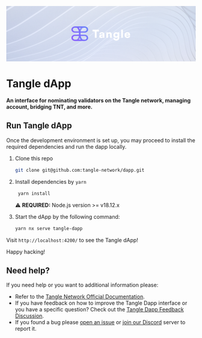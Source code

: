 <div align="center">
<a href="https://www.tangle.tools/">

![Tangle Logo](../../.github/assets/tangle-banner.png)
</a>

  </div>

# Tangle dApp

<p align="left">
    <strong>An interface for nominating validators on the Tangle network, managing account, bridging TNT, and more.</strong>
    <br />
</p>

## Run Tangle dApp

Once the development environment is set up, you may proceed to install the required dependencies and run the dapp locally.

1. Clone this repo

   ```bash
   git clone git@github.com:tangle-network/dapp.git
   ```

2. Install dependencies by `yarn`

   ```bash
    yarn install
   ```

   ⚠️ **REQUIRED:** Node.js version >= v18.12.x

3. Start the dApp by the following command:

   ```bash
   yarn nx serve tangle-dapp
   ```

Visit `http://localhost:4200/` to see the Tangle dApp!

Happy hacking!

<h2 id="help"> Need help? </h2>

If you need help or you want to additional information please:

- Refer to the [Tangle Network Official Documentation](https://docs.tangle.tools/).
- If you have feedback on how to improve the Tangle Dapp interface or you have a specific question? Check out the [Tangle Dapp Feedback Discussion](https://github.com/tangle-network/feedback/discussions/categories/dapp-feedback).
- If you found a bug please [open an issue](https://github.com/tangle-network/dapp/issues/new/choose) or [join our Discord](https://discord.gg/jUDeFpggrR) server to report it.

